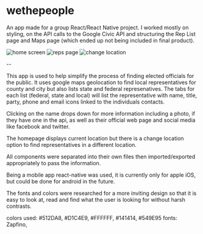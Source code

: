 # wethepeople

An app made for a group React/React Native project. I worked mostly on styling, on the API calls to the Google Civic API and structuring the Rep List page and Maps page (which ended up not being included in final product).

![home screen](http://i.imgur.com/PGJpdwA.png "Home Screen")
![reps page](http://i.imgur.com/9Oj2ljx.png "Reps Page")
![change location](http://i.imgur.com/IUCmUCk.png "Change Location")

--

This app is used to help simplify the process of finding elected officials for the public.
It uses google maps geolocation to find local representatives for county and city but
also lists state and federal represenatives.
The tabs for each list (federal, state and local) will list the representative
with name, title, party, phone and email icons linked to the individuals contacts.

Clicking on the name drops down for more information including a photo,
if they have one in the api, as well as their official web page and social media
like facebook and twitter.

The homepage displays current location but there is a change location option to find
representatives in a different location.

All components were separated into their own files then imported/exported appropriately
to pass the information.

Being a mobile app react-native was used, it is currently only for apple iOS, but
could be done for android in the future.

The fonts and colors were researched for a more inviting design so that it is
easy to look at, read and find what the user is looking for without harsh contrasts.

colors used: #512DA8, #D1C4E9, #FFFFFF, #141414, #549E95
fonts: Zapfino,
